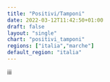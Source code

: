 ```yaml
---
title: "Positivi/Tamponi"
date: 2022-03-12T11:42:50+01:00
draft: false
layout: "single"
chart: "positivi_tamponi"
regions: ["italia","marche"]
default_region: "italia"
---
```

iii
